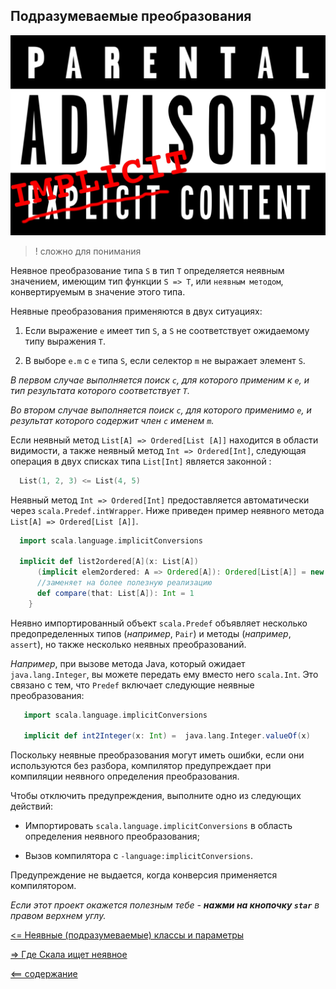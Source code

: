 ## Подразумеваемые преобразования

![alt text](https://github.com/steklopod/Functions/blob/master/src/main/resources/images/implicit-ex.png?raw=true "OOP.implicit")

> ! сложно для понимания

Неявное преобразование типа `S` в тип `T` определяется неявным значением, имеющим тип функции `S => T`, или 
`неявным методом`, конвертируемым в значение этого типа.

Неявные преобразования применяются в двух ситуациях:

1. Если выражение `e` имеет тип `S`, а `S` не соответствует ожидаемому типу выражения `T`.

2. В выборе `e.m` с `e` типа `S`, если селектор `m` не выражает элемент `S`.

_В первом случае выполняется поиск `c`, для которого применим к `e`, и тип результата которого соответствует `T`._ 

_Во втором случае выполняется поиск `c`, для которого применимо `e`, и результат которого содержит член `с` именем `m`._

Если неявный метод `List[A] => Ordered[List [A]]` находится в области видимости, а также неявный метод 
`Int => Ordered[Int]`, следующая операция в двух списках типа `List[Int]` является законной :

<!-- code -->
```scala
  List(1, 2, 3) <= List(4, 5)
```

Неявный метод `Int => Ordered[Int]` предоставляется автоматически через `scala.Predef.intWrapper`. 
Ниже приведен пример неявного метода `List[A] => Ordered[List [A]]`.

<!-- code -->
```scala
  import scala.language.implicitConversions
  
  implicit def list2ordered[A](x: List[A])
      (implicit elem2ordered: A => Ordered[A]): Ordered[List[A]] = new Ordered[List[A]] { 
      //заменяет на более полезную реализацию
      def compare(that: List[A]): Int = 1
    }
```

Неявно импортированный объект `scala.Predef` объявляет несколько предопределенных типов (_например_, `Pair`) и 
методы (_например_, `assert`), но также несколько неявных преобразований.

_Например_, при вызове метода Java, который ожидает `java.lang.Integer`, вы можете передать ему вместо него `scala.Int`.
 Это связано с тем, что `Predef` включает следующие неявные преобразования:
 
 <!-- code -->
 ```scala
    import scala.language.implicitConversions
    
    implicit def int2Integer(x: Int) =  java.lang.Integer.valueOf(x)
 ```

Поскольку неявные преобразования могут иметь ошибки, если они используются без разбора, компилятор предупреждает 
при компиляции неявного определения преобразования.

Чтобы отключить предупреждения, выполните одно из следующих действий:

* Импортировать `scala.language.implicitConversions` в область определения неявного преобразования;

* Вызов компилятора с `-language:implicitConversions`.

Предупреждение не выдается, когда конверсия применяется компилятором.


_Если этот проект окажется полезным тебе - **нажми на кнопочку `star`** в правом верхнем углу._

[<= Неявные (подразумеваемые) классы и параметры](https://github.com/steklopod/Functions/blob/master/src/main/resources/readmes/implicit.md)

[=> Где Скала ищет неявное](https://github.com/steklopod/Functions/blob/master/src/main/resources/readmes/where_does_scala_look_for_implicits.md)


[<== содержание](https://github.com/steklopod/Functions/blob/master/readme.md)